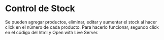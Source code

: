 # Control de Stock

Se pueden agregar productos, eliminar, editar y aumentar el stock al hacer click en el número de cada producto.
Para hacerlo funcionar, segundo click en el código del html y Open with Live Server.